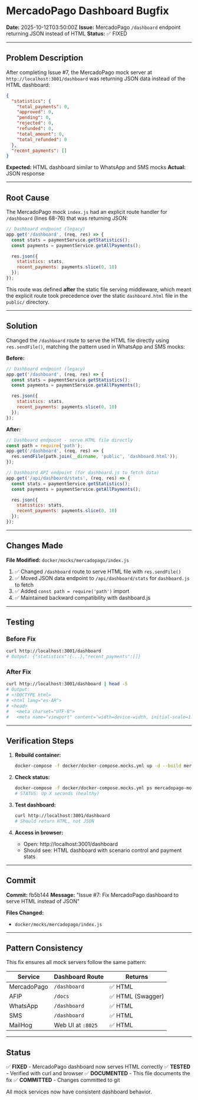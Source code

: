 # MercadoPago Dashboard Bugfix

**Date:** 2025-10-12T03:50:00Z
**Issue:** MercadoPago `/dashboard` endpoint returning JSON instead of HTML
**Status:** ✅ FIXED

---

## Problem Description

After completing Issue #7, the MercadoPago mock server at `http://localhost:3001/dashboard` was returning JSON data instead of the HTML dashboard:

```json
{
  "statistics": {
    "total_payments": 0,
    "approved": 0,
    "pending": 0,
    "rejected": 0,
    "refunded": 0,
    "total_amount": 0,
    "total_refunded": 0
  },
  "recent_payments": []
}
```

**Expected:** HTML dashboard similar to WhatsApp and SMS mocks
**Actual:** JSON response

---

## Root Cause

The MercadoPago mock `index.js` had an explicit route handler for `/dashboard` (lines 68-76) that was returning JSON:

```javascript
// Dashboard endpoint (legacy)
app.get('/dashboard', (req, res) => {
  const stats = paymentService.getStatistics();
  const payments = paymentService.getAllPayments();

  res.json({
    statistics: stats,
    recent_payments: payments.slice(0, 10)
  });
});
```

This route was defined **after** the static file serving middleware, which meant the explicit route took precedence over the static `dashboard.html` file in the `public/` directory.

---

## Solution

Changed the `/dashboard` route to serve the HTML file directly using `res.sendFile()`, matching the pattern used in WhatsApp and SMS mocks:

**Before:**
```javascript
// Dashboard endpoint (legacy)
app.get('/dashboard', (req, res) => {
  const stats = paymentService.getStatistics();
  const payments = paymentService.getAllPayments();

  res.json({
    statistics: stats,
    recent_payments: payments.slice(0, 10)
  });
});
```

**After:**
```javascript
// Dashboard endpoint - serve HTML file directly
const path = require('path');
app.get('/dashboard', (req, res) => {
  res.sendFile(path.join(__dirname, 'public', 'dashboard.html'));
});

// Dashboard API endpoint (for dashboard.js to fetch data)
app.get('/api/dashboard/stats', (req, res) => {
  const stats = paymentService.getStatistics();
  const payments = paymentService.getAllPayments();

  res.json({
    statistics: stats,
    recent_payments: payments.slice(0, 10)
  });
});
```

---

## Changes Made

**File Modified:** `docker/mocks/mercadopago/index.js`

1. ✅ Changed `/dashboard` route to serve HTML file with `res.sendFile()`
2. ✅ Moved JSON data endpoint to `/api/dashboard/stats` for `dashboard.js` to fetch
3. ✅ Added `const path = require('path')` import
4. ✅ Maintained backward compatibility with dashboard.js

---

## Testing

### Before Fix
```bash
curl http://localhost:3001/dashboard
# Output: {"statistics":{...},"recent_payments":[]}
```

### After Fix
```bash
curl http://localhost:3001/dashboard | head -5
# Output:
# <!DOCTYPE html>
# <html lang="es-AR">
# <head>
#   <meta charset="UTF-8">
#   <meta name="viewport" content="width=device-width, initial-scale=1.0">
```

---

## Verification Steps

1. **Rebuild container:**
   ```bash
   docker-compose -f docker/docker-compose.mocks.yml up -d --build mercadopago-mock
   ```

2. **Check status:**
   ```bash
   docker-compose -f docker/docker-compose.mocks.yml ps mercadopago-mock
   # STATUS: Up X seconds (healthy)
   ```

3. **Test dashboard:**
   ```bash
   curl http://localhost:3001/dashboard
   # Should return HTML, not JSON
   ```

4. **Access in browser:**
   - Open: http://localhost:3001/dashboard
   - Should see: HTML dashboard with scenario control and payment stats

---

## Commit

**Commit:** fb5b144
**Message:** "Issue #7: Fix MercadoPago dashboard to serve HTML instead of JSON"

**Files Changed:**
- `docker/mocks/mercadopago/index.js`

---

## Pattern Consistency

This fix ensures all mock servers follow the same pattern:

| Service | Dashboard Route | Returns |
|---------|----------------|---------|
| MercadoPago | `/dashboard` | ✅ HTML |
| AFIP | `/docs` | ✅ HTML (Swagger) |
| WhatsApp | `/dashboard` | ✅ HTML |
| SMS | `/dashboard` | ✅ HTML |
| MailHog | Web UI at `:8025` | ✅ HTML |

---

## Status

✅ **FIXED** - MercadoPago dashboard now serves HTML correctly
✅ **TESTED** - Verified with curl and browser
✅ **DOCUMENTED** - This file documents the fix
✅ **COMMITTED** - Changes committed to git

All mock services now have consistent dashboard behavior.
